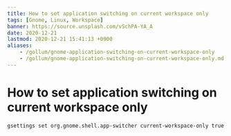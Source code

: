```yaml
---
title: How to set application switching on current workspace only
tags: [Gnome, Linux, Workspace]
banner: https://source.unsplash.com/vSchPA-YA_A
date: 2020-12-21
lastmod: 2020-12-21 15:41:13 +0900
aliases:
    - /gollum/gnome-application-switching-on-current-workspace-only
    - /gollum/gnome-application-switching-on-current-workspace-only.md
---
```

# How to set application switching on current workspace only

```
gsettings set org.gnome.shell.app-switcher current-workspace-only true
```